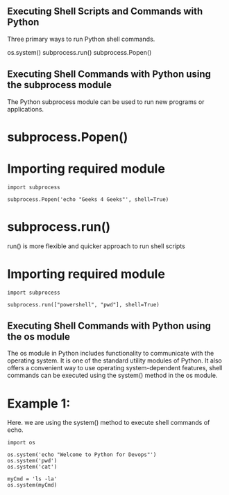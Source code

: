 ## Executing Shell Scripts and Commands with Python

Three primary ways to run Python shell commands.

os.system()
subprocess.run()
subprocess.Popen() 

## Executing Shell Commands with Python using the subprocess module

The Python subprocess module can be used to run new programs or applications.

# subprocess.Popen()

   # Importing required module
    import subprocess

    subprocess.Popen('echo "Geeks 4 Geeks"', shell=True)

# subprocess.run()
run() is more flexible and quicker approach to run shell scripts

   # Importing required module
    import subprocess

    subprocess.run(["powershell", "pwd"], shell=True)



## Executing Shell Commands with Python using the os module

The os module in Python includes functionality to communicate with the operating system. 
It is one of the standard utility modules of Python. It also offers a convenient way to use operating system-dependent features, 
shell commands can be executed using the system() method in the os module.

# Example 1:
Here. we are using the system() method to execute shell commands of echo.

    import os
 
    os.system('echo "Welcome to Python for Devops"')
    os.system('pwd')
    os.system('cat')
      
    myCmd = 'ls -la'
    os.system(myCmd)
    
    

